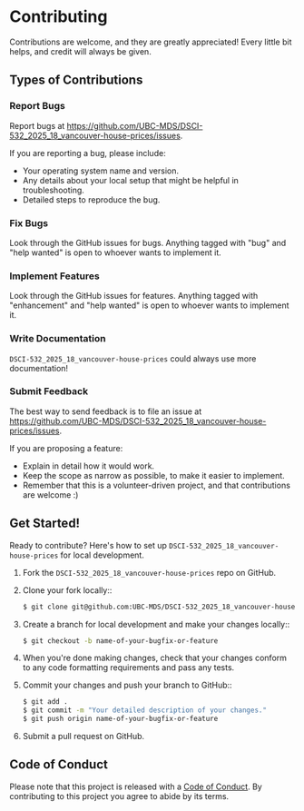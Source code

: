 # Contributing

Contributions are welcome, and they are greatly appreciated! Every little bit helps, and credit will always be given.

## Types of Contributions

### Report Bugs

Report bugs at <https://github.com/UBC-MDS/DSCI-532_2025_18_vancouver-house-prices/issues>.

If you are reporting a bug, please include:

- Your operating system name and version.
- Any details about your local setup that might be helpful in troubleshooting.
- Detailed steps to reproduce the bug.

### Fix Bugs

Look through the GitHub issues for bugs. Anything tagged with "bug" and "help wanted" is open to whoever wants to implement it.

### Implement Features

Look through the GitHub issues for features. Anything tagged with "enhancement" and "help wanted" is open to whoever wants to implement it.

### Write Documentation

`DSCI-532_2025_18_vancouver-house-prices` could always use more documentation!

### Submit Feedback

The best way to send feedback is to file an issue at <https://github.com/UBC-MDS/DSCI-532_2025_18_vancouver-house-prices/issues>.

If you are proposing a feature:

- Explain in detail how it would work.
- Keep the scope as narrow as possible, to make it easier to implement.
- Remember that this is a volunteer-driven project, and that contributions are welcome :)

## Get Started!

Ready to contribute? Here's how to set up `DSCI-532_2025_18_vancouver-house-prices` for local development.

1. Fork the `DSCI-532_2025_18_vancouver-house-prices` repo on GitHub.
2. Clone your fork locally::

    ```bash
    $ git clone git@github.com:UBC-MDS/DSCI-532_2025_18_vancouver-house-prices.git
    ```

3. Create a branch for local development and make your changes locally::

    ```bash
    $ git checkout -b name-of-your-bugfix-or-feature
    ```

4. When you're done making changes, check that your changes conform to any code formatting requirements and pass any tests.

5. Commit your changes and push your branch to GitHub::

    ```bash
    $ git add .
    $ git commit -m "Your detailed description of your changes."
    $ git push origin name-of-your-bugfix-or-feature
    ```

6. Submit a pull request on GitHub.

## Code of Conduct

Please note that this project is released with a [Code of Conduct](./CODE_OF_CONDUCT.md). By contributing to this project you agree to abide by its terms.